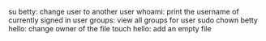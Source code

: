 su betty: change user to another user
whoami: print the username of currently signed in user
groups: view all groups for user
sudo chown betty hello: change owner of the file
touch hello: add an empty file
